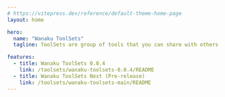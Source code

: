 ```yaml
---
# https://vitepress.dev/reference/default-theme-home-page
layout: home

hero:
  name: "Wanaku ToolSets"
  tagline: ToolSets are group of tools that you can share with others

features:
  - title: Wanaku ToolSets 0.0.4
    link: /toolsets/wanaku-toolsets-0.0.4/README
  - title: Wanaku ToolSets Next (Pre-release)
    link: /toolsets/wanaku-toolsets-main/README
---
```


